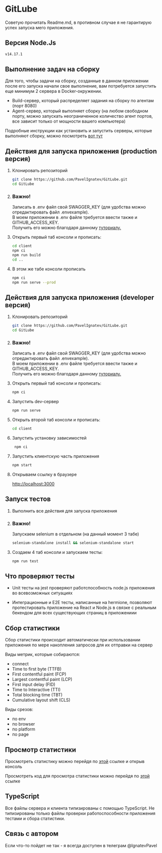 # GitLube
Советую прочитать Readme.md, в противном случае я не гарантирую успех запуска мего приложения.

## Версия Node.Js

```sh
v14.17.1
```

## Выполнение задач на сборку

Для того, чтобы задачи на сборку, созданные в данном приложении после его запуска начали свое выполнение, вам потребуется запустить еще минимум 2 сервера в Docker-окружении.

- Build-сервер, который распределяет задания на сборку по агентам (порт 8080)
- Agent-сервер, который выполняет сборку (на любом свободном порту, можно запускать неограниченное количество агент портов, все зависит только от мощности вашего компьютера)

Подробные инструкции как установить и запустить серверы, которые выполняют сборку, можно посмотреть [вот тут](https://github.com/PavelIgnatev/ci-server)

## Действия для запуска приложения (production версия)

1. Клонировать репозиторий

   ```sh
   git clone https://github.com/PavelIgnatev/GitLube.git
   cd GitLube
   ```

2. ### Важно!

   Записать в .env файл свой SWAGGER_KEY (для удобства можно отредактировать файл .envexample). <br>
   В моем приложении в .env файле требуется ввести также и GITHUB_ACCESS_KEY. <br>
   Получить его можно благодаря данному [туториалу.](https://docs.github.com/en/github/authenticating-to-github/keeping-your-account-and-data-secure/creating-a-personal-access-token)

3. Открыть первый таб консоли и прописать:

   ```sh
   cd client
   npm ci
   npm run build
   cd ..
   ```

4. В этом же табе консоли прописать

   ```sh
   npm ci
   npm run serve --prod
   ```

## Действия для запуска приложения (developer версия)

1. Клонировать репозиторий

   ```sh
   git clone https://github.com/PavelIgnatev/GitLube.git
   cd GitLube
   ```

2. ### Важно!

   Записать в .env файл свой SWAGGER_KEY (для удобства можно отредактировать файл .envexample). <br>
   В моем приложении в .env файле требуется ввести также и GITHUB_ACCESS_KEY. <br>
   Получить его можно благодаря данному [туториалу.](https://docs.github.com/en/github/authenticating-to-github/keeping-your-account-and-data-secure/creating-a-personal-access-token)

3. Открыть первый таб консоли и прописать:

   ```sh
   npm ci
   ```

4. Запустить dev-сервер

   ```sh
   npm run serve
   ```

5. Открыть второй таб консоли и прописать:

   ```sh
   cd client
   ```

6. Запустить установку зависимостей

   ```sh
    npm ci
   ```

7. Запустить клиентскую часть приложения

   ```sh
   npm start
   ```

8. Открываем ссылку в браузере

   [http://localhost:3000](http://localhost:3000/)

## Запуск тестов

1. Выполнить все действия для запуска приложения

2. ### Важно!

   Запускаем selenium в отдельном (на данный момент 3 табе)

   ```sh
   selenium-standalone install && selenium-standalone start
   ```

3. Создаем 4 таб консоли и запускаем тесты:

   ```sh
   npm run test
   ```

## Что проверяют тесты

- Unit тесты на jest проверяют работспособность node.js приложения во всевозможных ситуациях

- Интеграционные и E2E тесты, написанные на hermione, позволяют протестировать приложение на React и Node.js в связке с реальным бекендом для всех существующих страниц в приложениии

## Сбор статистики

Сбор статистики происходит автоматически при использовании приложения по мере накопления запросов для их отправки на сервер

Виды метрик, которые собираются:

- connect
- Time to first byte (TTFB)
- First contentful paint (FCP)
- Largest contentful paint (LCP)
- First input delay (FID)
- Time to Interactive (TTI)
- Total blocking time (TBT)
- Cumulative layout shift (CLS)

Виды срезов:

- по env
- по browser
- по platform
- по page

## Просмотр статистики

Просмотреть статистику можно перейдя по [этой](https://pavelignatev.github.io/viewing-statistics/) ссылке и открыв консоль

Просмотреть код для просмотра статистики можно перейдя по [этой](https://github.com/PavelIgnatev/GitLube/blob/main/client/src/statistics/viewingStatistics.js) ссылке

## TypeScript

Все файлы сервера и клиента типизированы с помощью TypeScript.
Не типизированы только файлы проверки работоспособности приложения тестами и сбора статистики.

## Связь с автором

Если что-то пойдет не так - я всегда доступен в телеграм @IgnatevPavel
